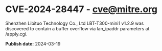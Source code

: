 # CVE-2024-28447 - cve@mitre.org

Shenzhen Libituo Technology Co., Ltd LBT-T300-mini1 v1.2.9 was discovered to contain a buffer overflow via lan_ipaddr parameters at /apply.cgi.

**Publish date:** 2024-03-19
